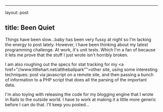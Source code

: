 <hr />

<p>layout: post</p>

<h2>title: Been Quiet</h2>

<p>Things have been slow...baby has been very fussy at night so I'm lacking the energy to post lately.  However, I have been thinking about my latest programming challenge.  At work, it's unit tests.  Which I'm a fan of because it lets me prove that the stuff I just wrote isn't horribly broken.</p>

<p>I am also roughing out the specs for stat tracking for my &lt;a href="//www.littlehart.net/attheballpark"">other site</a>, using some interesting techniques:  post via javascript on a remote site, and then passing a bunch of information to a PHP script that does all the parsing of the important data.</p>

<p>I'm also toying with releasing the code for my blogging engine that I wrote in Rails to the outside world.  I have to work at making it a little more generic before I can do that.  I'll keep you posted...</p>
